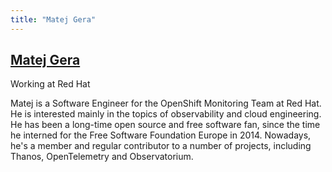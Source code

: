 ```yaml
---
title: "Matej Gera"
---
```

## [Matej Gera](https://twitter.com/@gmat90)

Working at Red Hat

Matej is a Software Engineer for the OpenShift Monitoring Team at Red Hat. He is interested mainly in the topics of observability and cloud engineering. He has been a long-time open source and free software fan, since the time he interned for the Free Software Foundation Europe in 2014. Nowadays, he's a member and regular contributor to a number of projects, including Thanos, OpenTelemetry and Observatorium.
